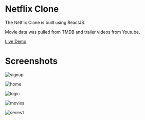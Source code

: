 # Netflix Clone

The Netflix Clone is built using ReactJS.

Movie data was pulled from TMDB and trailer videos from Youtube.

[Live Demo](https://netflix-clone-5ecf3.netlify.app/)

# Screenshots

![signup](https://user-images.githubusercontent.com/59161798/185215511-84f19f62-b3fc-4c5a-bc42-9b3d9e49f68a.png)

![home](https://user-images.githubusercontent.com/59161798/185215712-b03dc90f-1637-4944-a73b-2bd329e89229.png)

![login](https://user-images.githubusercontent.com/59161798/185215968-5e880107-8be8-43a5-bbdf-f6644b927d6f.png)

![movies](https://user-images.githubusercontent.com/59161798/185216162-b333889a-cf92-48f0-ad55-e74ffab7520d.png)

![series1](https://user-images.githubusercontent.com/59161798/185216305-d5402faf-98fc-4e88-b584-871430f875cb.png)
